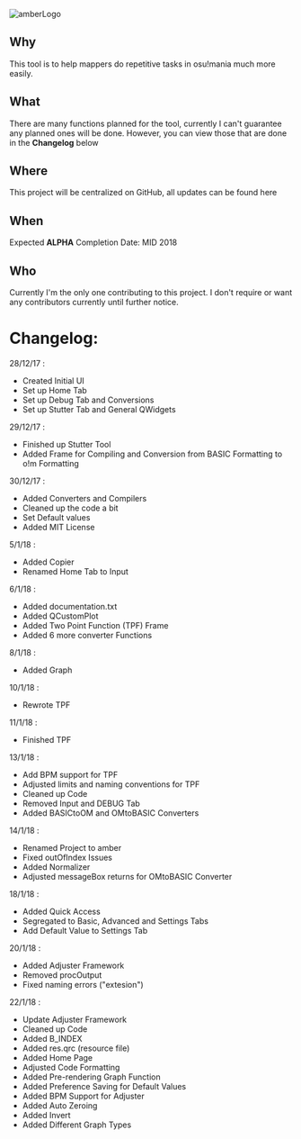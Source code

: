 ![amberLogo](http://puu.sh/z235w/e2127a205c.png)

## Why
This tool is to help mappers do repetitive tasks in osu!mania much more easily.

## What
There are many functions planned for the tool, currently I can't guarantee any planned ones will be done. However, you can view those that are done in the **Changelog** below

## Where
This project will be centralized on GitHub, all updates can be found here 

## When
Expected **ALPHA** Completion Date: MID 2018

## Who
Currently I'm the only one contributing to this project. I don't require or want any contributors currently until further notice.

# Changelog:
28/12/17 :
- Created Initial UI
- Set up Home Tab
- Set up Debug Tab and Conversions
- Set up Stutter Tab and General QWidgets

29/12/17 :
- Finished up Stutter Tool
- Added Frame for Compiling and Conversion from BASIC Formatting to o!m Formatting

30/12/17 :
- Added Converters and Compilers
- Cleaned up the code a bit
- Set Default values
- Added MIT License

5/1/18 :
- Added Copier
- Renamed Home Tab to Input


6/1/18 :
- Added documentation.txt
- Added QCustomPlot 
- Added Two Point Function (TPF) Frame
- Added 6 more converter Functions

8/1/18 :
- Added Graph

10/1/18 :
- Rewrote TPF

11/1/18 :
- Finished TPF

13/1/18 :
- Add BPM support for TPF
- Adjusted limits and naming conventions for TPF
- Cleaned up Code
- Removed Input and DEBUG Tab
- Added BASICtoOM and OMtoBASIC Converters

14/1/18 :
- Renamed Project to amber
- Fixed outOfIndex Issues
- Added Normalizer
- Adjusted messageBox returns for OMtoBASIC Converter

18/1/18 :
- Added Quick Access
- Segregated to Basic, Advanced and Settings Tabs
- Add Default Value to Settings Tab

20/1/18 :
- Added Adjuster Framework
- Removed procOutput
- Fixed naming errors ("extesion")

22/1/18 :
- Update Adjuster Framework
- Cleaned up Code
- Added B_INDEX
- Added res.qrc (resource file)
- Added Home Page
- Adjusted Code Formatting
- Added Pre-rendering Graph Function
- Added Preference Saving for Default Values
- Added BPM Support for Adjuster
- Added Auto Zeroing
- Added Invert
- Added Different Graph Types
